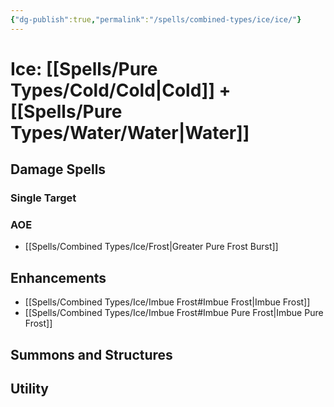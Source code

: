 ```yaml
---
{"dg-publish":true,"permalink":"/spells/combined-types/ice/ice/"}
---
```


# Ice: [[Spells/Pure Types/Cold/Cold\|Cold]] + [[Spells/Pure Types/Water/Water\|Water]]
## Damage Spells

### Single Target

### AOE
- [[Spells/Combined Types/Ice/Frost\|Greater Pure Frost Burst]]
## Enhancements
- [[Spells/Combined Types/Ice/Imbue Frost#Imbue Frost\|Imbue Frost]]
- [[Spells/Combined Types/Ice/Imbue Frost#Imbue Pure Frost\|Imbue Pure Frost]]
## Summons and Structures

## Utility